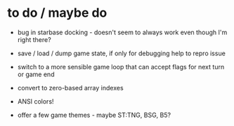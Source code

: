 # to do / maybe do

* bug in starbase docking - doesn't seem to always work even though I'm right there?

* save / load / dump game state, if only for debugging help to repro issue

* switch to a more sensible game loop that can accept flags for next turn or game end

* convert to zero-based array indexes

* ANSI colors!

* offer a few game themes - maybe ST:TNG, BSG, B5?
